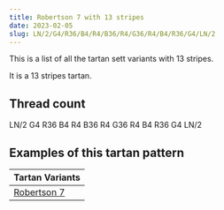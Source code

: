 ```yaml
---
title: Robertson 7 with 13 stripes
date: 2023-02-05
slug: LN/2/G4/R36/B4/R4/B36/R4/G36/R4/B4/R36/G4/LN/2
---
```

This is a list of all the tartan sett variants with 13 stripes.

It is a 13 stripes tartan.


## Thread count
LN/2 G4 R36 B4 R4 B36 R4 G36 R4 B4 R36 G4 LN/2

## Examples of this tartan pattern

| Tartan Variants |
|---------------|
| [Robertson 7](/variants/ln/2/g4/r36/b4/r4/b36/r4/g36/r4/b4/r36/g4/ln/2-b304080-g008000-lne0e0e0-rc00000)||

